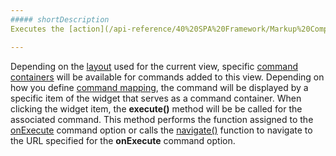 ```yaml
---
##### shortDescription
Executes the [action](/api-reference/40%20SPA%20Framework/Markup%20Components/dxCommand/1%20Configuration/onExecute.md '/Documentation/ApiReference/SPA_Framework/Markup_Components/dxCommand/Configuration/#onExecute') associated with this command.

---
```

Depending on the [layout](/concepts/40%20SPA%20Framework/13%20Built-in%20Layouts '/Documentation/Guide/SPA_Framework/Built-in_Layouts/') used for the current view, specific [command containers](/api-reference/40%20SPA%20Framework/Markup%20Components/dxCommandContainer '/Documentation/ApiReference/SPA_Framework/Markup_Components/dxCommandContainer/') will be available for commands added to this view. Depending on how you define [command mapping](/api-reference/40%20SPA%20Framework/HtmlApplication/1%20Configuration/commandMapping.md '/Documentation/ApiReference/SPA_Framework/HtmlApplication/Configuration/#commandMapping'), the command will be displayed by a specific item of the widget that serves as a command container. When clicking the widget item, the **execute()** method will be be called for the associated command. This method performs the function assigned to the [onExecute](/api-reference/40%20SPA%20Framework/Markup%20Components/dxCommand/1%20Configuration/onExecute.md '/Documentation/ApiReference/SPA_Framework/Markup_Components/dxCommand/Configuration/#onExecute') command option or calls the [navigate()](/api-reference/40%20SPA%20Framework/HtmlApplication/3%20Methods/navigate(uri_options).md '/Documentation/ApiReference/SPA_Framework/HtmlApplication/Methods/#navigateuri_options') function to navigate to the URL specified for the **onExecute** command option.